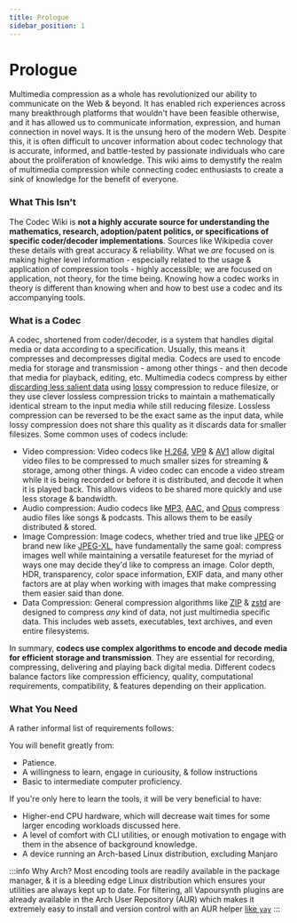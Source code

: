 ```yaml
---
title: Prologue
sidebar_position: 1
---
```


# Prologue

Multimedia compression as a whole has revolutionized our ability to communicate on the Web & beyond. It has enabled rich experiences across many breakthrough platforms that wouldn't have been feasible otherwise, and it has allowed us to communicate information, expression, and human connection in novel ways. It is the unsung hero of the modern Web. Despite this, it is often difficult to uncover information about codec technology that is accurate, informed, and battle-tested by passionate individuals who care about the proliferation of knowledge. This wiki aims to demystify the realm of multimedia compression while connecting codec enthusiasts to create a sink of knowledge for the benefit of everyone.

### What This Isn't

The Codec Wiki is **not a highly accurate source for understanding the mathematics, research, adoption/patent politics, or specifications of specific coder/decoder implementations**. Sources like Wikipedia cover these details with great accuracy & reliability. What we *are* focused on is making higher level information - especially related to the usage & application of compression tools - highly accessible; we are focused on application, not theory, for the time being. Knowing how a codec works in theory is different than knowing when and how to best use a codec and its accompanying tools.

### What is a Codec

A codec, shortened from coder/decoder, is a system that handles digital media or data according to a specification. Usually, this means it compresses and decompresses digital media. Codecs are used to encode media for storage and transmission - among other things - and then decode that media for playback, editing, etc. Multimedia codecs compress by either [discarding less salient data](../introduction/psychovisual.md) using [lossy](../introduction/video-artifacts.md) compression to reduce filesize, or they use clever lossless compression tricks to maintain a mathematically identical stream to the input media while still reducing filesize. Lossless compression can be reversed to be the exact same as the input data, while lossy compression does not share this quality as it discards data for smaller filesizes. Some common uses of codecs include:

- Video compression: Video codecs like [H.264](../video/AVC.md), [VP9](../video/VP9.md) & [AV1](../video/AV1.md) allow digital video files to be compressed to much smaller sizes for streaming & storage, among other things. A video codec can encode a video stream while it is being recorded or before it is distributed, and decode it when it is played back. This allows videos to be shared more quickly and use less storage & bandwidth.
- Audio compression: Audio codecs like [MP3](../audio/MP3.md), [AAC](../audio/AAC.md), and [Opus](../audio/opus.md) compress audio files like songs & podcasts. This allows them to be easily distributed & stored. 
- Image Compression: Image codecs, whether tried and true like [JPEG](../images/JPEG.md) or brand new like [JPEG-XL](../images/JXL.md), have fundamentally the same goal: compress images well while maintaining a versatile featureset for the myriad of ways one may decide they'd like to compress an image. Color depth, HDR, transparency, color space information, EXIF data, and many other factors are at play when working with images that make compressing them easier said than done.
- Data Compression: General compression algorithms like [ZIP](../data/zip.md) & [zstd](../data/zstd.md) are designed to compress *any* kind of data, not just multimedia specific data. This includes web assets, executables, text archives, and even entire filesystems.

In summary, **codecs use complex algorithms to encode and decode media for efficient storage and transmission**. They are essential for recording, compressing, delivering and playing back digital media. Different codecs balance factors like compression efficiency, quality, computational requirements, compatibility, & features depending on their application.

### What You Need

A rather informal list of requirements follows:

You will benefit greatly from:
- Patience.
- A willingness to learn, engage in curiousity, & follow instructions
- Basic to intermediate computer proficiency.

If you're only here to learn the tools, it will be very beneficial to have:
- Higher-end CPU hardware, which will decrease wait times for some larger encoding workloads discussed here.
- A level of comfort with CLI utilities, or enough motivation to engage with them in the absence of background knowledge.
- A device running an Arch-based Linux distribution, excluding Manjaro

:::info Why Arch?
Most encoding tools are readily available in the package manager, & it is a bleeding edge Linux distribution which ensures your utilities are always kept up to date. For filtering, all Vapoursynth plugins are already available in the Arch User Repository (AUR) which makes it extremely easy to install and version control with an AUR helper [like `yay`](https://github.com/Jguer/yay)
:::